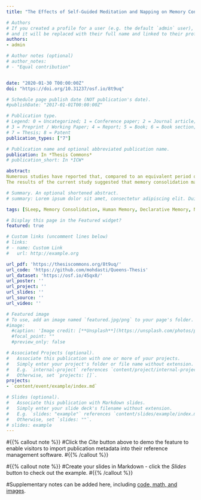 ```yaml
---
title: "The Effects of Self-Guided Meditation and Napping on Memory Consolidation in Humans"

# Authors
# If you created a profile for a user (e.g. the default `admin` user), write the username (folder name) here 
# and it will be replaced with their full name and linked to their profile.
authors:
- admin

# Author notes (optional)
# author_notes:
# - "Equal contribution"


date: "2020-01-30 T00:00:00Z"
doi: "https://doi.org/10.31237/osf.io/8t9uq"

# Schedule page publish date (NOT publication's date).
#publishDate: "2017-01-01T00:00:00Z"

# Publication type.
# Legend: 0 = Uncategorized; 1 = Conference paper; 2 = Journal article;
# 3 = Preprint / Working Paper; 4 = Report; 5 = Book; 6 = Book section;
# 7 = Thesis; 8 = Patent
publication_types: ["7"]

# Publication name and optional abbreviated publication name.
publication: In *Thesis Commons*
# publication_short: In *ICW*

abstract:
Numerous studies have reported that, compared to an equivalent period of wakefulness, post-training sleep (overnight or daytime naps) benefits memory consolidation (Diekelmann & Born, 2010; Mednick, Nakayama, & Stickgold, 2003; Plihal & Born, 1999; Walker et al.,2003). However, most investigations have employed various forms of “active wakefulness” (e.g., sensorimotor and cognitive tasks) as a comparison condition for sleep, while few studies have examined the role of “quiet wakefulness” in memory consolidation, even though some of the EEG oscillations during quiet waking resemble those present in sleep (e.g., increased activity in the theta-alpha range) (Brokaw et al., 2016). This study aimed to examine the consolidation of declarative (word-pair associates) and non-declarative (marble maze visuo-motor task) learning over a 60-minutes time interval (with continuous EEG monitoring) filled with either (A) napping; (B) active-waking (watching a video); or (C) quiet-waking (self-guided meditation).
The results of the current study suggested that memory consolidation may not be a sleepspecific-phenomenon. In fact, mindfulness meditation appeared to be more advantageous than a short nap for the consolidation of declarative memories. This study also found that SWS exerts significant effects on the retention of non-declarative memory. For nappers, the absence of SWS resulted in noticeable performance enhancements compared to participants who entered SWS. Thus, it is possible that SWS plays a disadvantageous role in the consolidation of procedural memory. It is thought that sleep inertia caused by SWS is partly responsible for the impairments in tasks procedural memory. The findings of current study contribute to the understanding of memory consolidation and provide insights about the role of waking states for future studies.

# Summary. An optional shortened abstract.
# summary: Lorem ipsum dolor sit amet, consectetur adipiscing elit. Duis posuere tellus ac convallis placerat. Proin tincidunt magna sed ex sollicitudin condimentum.

tags: [SLeep, Memory Consolidation, Human Memory, Declarative Memory, Non-delcarative memory, Meditation]

# Display this page in the Featured widget?
featured: true

# Custom links (uncomment lines below)
# links:
# - name: Custom Link
#   url: http://example.org

url_pdf: 'https://thesiscommons.org/8t9uq/'
url_code: 'https://github.com/mohdasti/Queens-Thesis'
url_dataset: 'https://osf.io/45qx8/'
url_poster: ''
url_project: ''
url_slides: ''
url_source: ''
url_video: ''

# Featured image
# To use, add an image named `featured.jpg/png` to your page's folder. 
#image:
  #caption: 'Image credit: [**Unsplash**](https://unsplash.com/photos/pLCdAaMFLTE)'
  #focal_point: ""
  #preview_only: false

# Associated Projects (optional).
#   Associate this publication with one or more of your projects.
#   Simply enter your project's folder or file name without extension.
#   E.g. `internal-project` references `content/project/internal-project/index.md`.
#   Otherwise, set `projects: []`.
projects:
- `content/event/example/index.md`

# Slides (optional).
#   Associate this publication with Markdown slides.
#   Simply enter your slide deck's filename without extension.
#   E.g. `slides: "example"` references `content/slides/example/index.md`.
#   Otherwise, set `slides: ""`.
# slides: example
---
```


#{{% callout note %}}
#Click the *Cite* button above to demo the feature to enable visitors to import publication metadata into their reference management software.
#{{% /callout %}}

#{{% callout note %}}
#Create your slides in Markdown - click the *Slides* button to check out the example.
#{{% /callout %}}

#Supplementary notes can be added here, including [code, math, and images](https://wowchemy.com/docs/writing-markdown-latex/).
